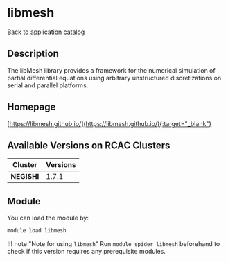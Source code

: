 # libmesh

[Back to application catalog](../app_catalog.md)

## Description

The libMesh library provides a framework for the numerical simulation of partial differential equations using arbitrary unstructured discretizations on serial and parallel platforms.

## Homepage

[https://libmesh.github.io/](https://libmesh.github.io/){:target="_blank"}

## Available Versions on RCAC Clusters

|Cluster|Versions|
|---|---|
**NEGISHI**|1.7.1

## Module

You can load the module by:

```bash
module load libmesh
```

!!! note "Note for using `libmesh`"
    Run `module spider libmesh` beforehand to check if this version requires any prerequisite modules.
